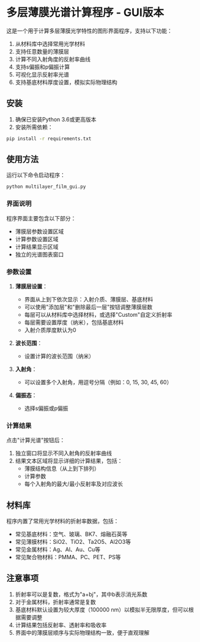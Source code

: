 # 多层薄膜光谱计算程序 - GUI版本

这是一个用于计算多层薄膜光学特性的图形界面程序，支持以下功能：

1. 从材料库中选择常用光学材料
2. 支持任意数量的薄膜层
3. 计算不同入射角度的反射率曲线
4. 支持s偏振和p偏振计算
5. 可视化显示反射率光谱
6. 支持基底材料厚度设置，模拟实际物理结构

## 安装

1. 确保已安装Python 3.6或更高版本
2. 安装所需依赖：

```bash
pip install -r requirements.txt
```

## 使用方法

运行以下命令启动程序：

```bash
python multilayer_film_gui.py
```

### 界面说明

程序界面主要包含以下部分：
- 薄膜层参数设置区域
- 计算参数设置区域
- 计算结果显示区域
- 独立的光谱图表窗口

### 参数设置

1. **薄膜层设置**：
   - 界面从上到下依次显示：入射介质、薄膜层、基底材料
   - 可以使用"添加层"和"删除最后一层"按钮调整薄膜层数
   - 每层可以从材料库中选择材料，或选择"Custom"自定义折射率
   - 每层需要设置厚度（纳米），包括基底材料
   - 入射介质厚度默认为0

2. **波长范围**：
   - 设置计算的波长范围（纳米）

3. **入射角**：
   - 可以设置多个入射角，用逗号分隔（例如：0, 15, 30, 45, 60）

4. **偏振态**：
   - 选择s偏振或p偏振

### 计算结果

点击"计算光谱"按钮后：
1. 独立窗口将显示不同入射角的反射率曲线
2. 结果文本区域将显示详细的计算结果，包括：
   - 薄膜结构信息（从上到下排列）
   - 计算参数
   - 每个入射角的最大/最小反射率及对应波长

## 材料库

程序内置了常用光学材料的折射率数据，包括：

- 常见基底材料：空气、玻璃、BK7、熔融石英等
- 常见薄膜材料：SiO2、TiO2、Ta2O5、Al2O3等
- 常见金属材料：Ag、Al、Au、Cu等
- 常见聚合物材料：PMMA、PC、PET、PS等

## 注意事项

1. 折射率可以是复数，格式为"a+bj"，其中b表示消光系数
2. 对于金属材料，折射率通常是复数
3. 基底材料默认设置为较大厚度（100000 nm）以模拟半无限厚度，但可以根据需要调整
4. 计算结果包括反射率、透射率和吸收率
5. 界面中的薄膜层顺序与实际物理结构一致，便于直观理解 
